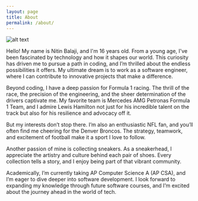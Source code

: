 ```yaml
---
layout: page
title: About
permalink: /about/
---
```


![alt text](/NitinBstudent_2025/images/A3FA4A7B-3DC5-4890-8EF4-1A12097C9AE2_1_105_c.jpeg)

Hello! My name is Nitin Balaji, and I'm 16 years old. From a young age, I've been fascinated by technology and how it shapes our world. This curiosity has driven me to pursue a path in coding, and I’m thrilled about the endless possibilities it offers. My ultimate dream is to work as a software engineer, where I can contribute to innovative projects that make a difference.

Beyond coding, I have a deep passion for Formula 1 racing. The thrill of the race, the precision of the engineering, and the sheer determination of the drivers captivate me. My favorite team is Mercedes AMG Petronas Formula 1 Team, and I admire Lewis Hamilton not just for his incredible talent on the track but also for his resilience and advocacy off it.

But my interests don’t stop there. I’m also an enthusiastic NFL fan, and you’ll often find me cheering for the Denver Broncos. The strategy, teamwork, and excitement of football make it a sport I love to follow.

Another passion of mine is collecting sneakers. As a sneakerhead, I appreciate the artistry and culture behind each pair of shoes. Every collection tells a story, and I enjoy being part of that vibrant community.

Academically, I’m currently taking AP Computer Science A (AP CSA), and I’m eager to dive deeper into software development. I look forward to expanding my knowledge through future software courses, and I’m excited about the journey ahead in the world of tech.